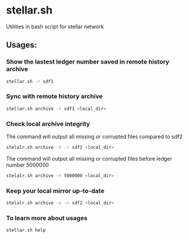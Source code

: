 # stellar.sh

Utilities in bash script for stellar network


## Usages:

### Show the lastest ledger number saved in remote history archive

```bash
stellar.sh -r sdf1
```

### Sync with remote history archive

```bash
stellar.sh archive -r sdf1 <local_dir>
```

### Check local archive integrity

The command will output all missing or corrupted files compared to sdf2
```bash
stelalr.sh archive -t -r sdf2 <local_dir>
```

The command will output all missing or corrupted files before ledger number 5000000
```bash
stelalr.sh archive -r 5000000 <local_dir>
```

### Keep your local mirror up-to-date

```bash
stelalr.sh archive -s -r sdf2 <local_dir>
```

### To learn more about usages

```bash
stellar.sh help
```
